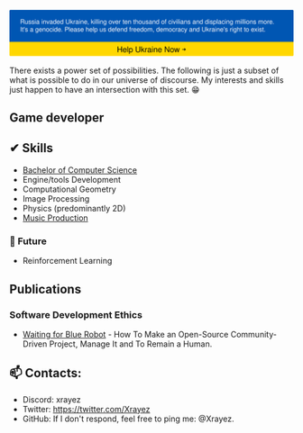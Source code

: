 [![Stand With Ukraine](https://raw.githubusercontent.com/vshymanskyy/StandWithUkraine/main/banner2-direct.svg)](https://stand-with-ukraine.pp.ua)

There exists a power set of possibilities. The following is just a subset of what is possible to do in our universe of discourse. My interests and skills just happen to have an intersection with this set. 😁

## Game developer

## ✔ Skills
- [Bachelor of Computer Science](https://en.wikipedia.org/wiki/Bachelor_of_Computer_Science)
- Engine/tools Development
- Computational Geometry
- Image Processing
- Physics (predominantly 2D)
- [Music Production](https://soundcloud.com/xrayez)

### 🎯 Future
- Reinforcement Learning

## Publications

### Software Development Ethics

- [Waiting for Blue Robot](https://waiting-for-blue-robot.vercel.app/) - How To Make an Open-Source Community-Driven Project, Manage It and To Remain a Human.

## 📫 Contacts:
  - Discord: xrayez
  - Twitter: https://twitter.com/Xrayez
  - GitHub: If I don't respond, feel free to ping me: @Xrayez.
